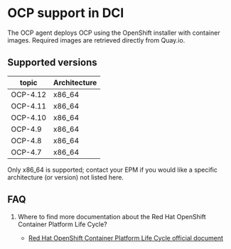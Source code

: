 # OCP support in DCI

The OCP agent deploys OCP using the OpenShift installer with container images.
Required images are retrieved directly from Quay.io.

## Supported versions

| topic    | Architecture |
| -------- | ------------ |
| OCP-4.12 | x86\_64      |
| OCP-4.11 | x86\_64      |
| OCP-4.10 | x86\_64      |
| OCP-4.9  | x86\_64      |
| OCP-4.8  | x86\_64      |
| OCP-4.7  | x86\_64      |

Only x86_64 is supported; contact your EPM if you would like a specific architecture (or version) not listed here.

## FAQ

1. Where to find more documentation about the Red Hat OpenShift Container Platform Life Cycle?

    - [Red Hat OpenShift Container Platform Life Cycle official document](https://access.redhat.com/support/policy/updates/openshift/)

